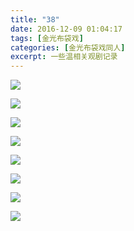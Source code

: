 ```yaml
---
title: "38"
date: 2016-12-09 01:04:17
tags: [金光布袋戏]
categories: [金光布袋戏同人]
excerpt: 一些温相关观剧记录
---
```




![](C:\Users\lenovo\Documents\GitHub\image\dHhjSGozcjA1Mm5vSTluQ2cyeGxDbzRwTmduTWQwRXpybjZiRW9rU1dPTHM0WEJsUjZnckpBPT0.jpg)

![](C:\Users\lenovo\Documents\GitHub\image\dHhjSGozcjA1Mm5vSTluQ2cyeGxDdlFBY3c5ZWZSVWxFU1M3aVRuQXFZR1c1N2pGT3Vod3FBPT0.jpg)

![](C:\Users\lenovo\Documents\GitHub\image\dHhjSGozcjA1Mm5vSTluQ2cyeGxDbDdvSmoyb0F0ZDVIbWt4MXRmNlJReWxvOTJqTCtVSXF3PT0.jpg)

![](C:\Users\lenovo\Documents\GitHub\image\dHhjSGozcjA1Mm5vSTluQ2cyeGxDc2hoUXNmamU5TWNRVjcvMUdVZzZ6NDRid2VXWUZTM1FnPT0.jpg)

![](C:\Users\lenovo\Documents\GitHub\image\dHhjSGozcjA1Mm5vSTluQ2cyeGxDZ3dzaWl2QS9EL3o3akVENk1qaDBHQXdZbG5xK2JBY1RRPT0.jpg)

![](C:\Users\lenovo\Documents\GitHub\image\dHhjSGozcjA1Mm5vSTluQ2cyeGxDaFBJeGwvdDcrZHVRQytqRE1kbGY4cE5ra3lON3NCT21RPT0.jpg)

![](C:\Users\lenovo\Documents\GitHub\image\dHhjSGozcjA1Mm5vSTluQ2cyeGxDbS9scE1CRDB6c0hBWkU3eUNzWlBPM3ZEQU5MVEEzeHdnPT0.jpg)

![](C:\Users\lenovo\Documents\GitHub\image\dHhjSGozcjA1Mm5vSTluQ2cyeGxDajVGbEdOa2JSNDJjQ3Y2V3d0ak9jRG5LZ0J5ak1La3NBPT0.jpg)